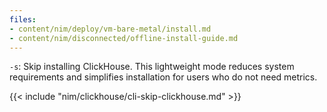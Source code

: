 ```yaml
---
files:
- content/nim/deploy/vm-bare-metal/install.md
- content/nim/disconnected/offline-install-guide.md
---
```


`-s`: Skip installing ClickHouse. This lightweight mode reduces system requirements and simplifies installation for users who do not need metrics.
  
{{< include "nim/clickhouse/cli-skip-clickhouse.md" >}}